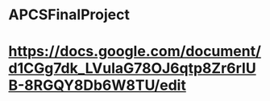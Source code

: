 # APCSFinalProject
# https://docs.google.com/document/d1CGg7dk_LVulaG78OJ6qtp8Zr6rIUB-8RGQY8Db6W8TU/edit
